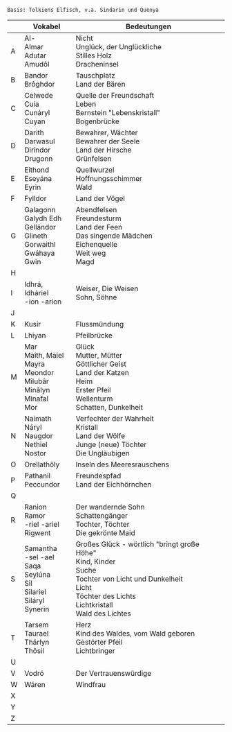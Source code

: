 	Basis: Tolkiens Elfisch, v.a. Sindarin und Quenya

|     | **Vokabel**                                                                       | **Bedeutungen**                                                                                                                                                              |
| --- | --------------------------------------------------------------------------------- | ---------------------------------------------------------------------------------------------------------------------------------------------------------------------------- |
| A   | Al-<br>Almar<br>Adutar<br>Amudôl                                                  | Nicht<br>Unglück, der Unglückliche<br>Stilles Holz<br>Dracheninsel                                                                                                           |
| B   | Bandor<br>Brôghdor                                                                | Tauschplatz<br>Land der Bären                                                                                                                                                |
| C   | Celwede<br>Cuia<br>Cunáryl<br>Cuyan                                               | Quelle der Freundschaft<br>Leben<br>Bernstein "Lebenskristall"<br>Bogenbrücke                                                                                                |
| D   | Darith<br>Darwasul<br>Dirîndor<br>Drugonn                                         | Bewahrer, Wächter<br>Bewahrer der Seele<br>Land der Hirsche<br>Grünfelsen                                                                                                    |
| E   | Eithond<br>Eseyána<br>Eyrin                                                       | Quellwurzel<br>Hoffnungsschimmer<br>Wald                                                                                                                                     |
| F   | Fylldor                                                                           | Land der Vögel                                                                                                                                                               |
| G   | Galagonn<br>Galydh Edh<br>Gellándor<br>Glineth<br>Gorwaithl<br>Gwáhaya<br>Gwin    | Abendfelsen<br>Freundesturm<br>Land der Feen<br>Das singende Mädchen<br>Eichenquelle<br>Weit weg<br>Magd                                                                     |
| H   |                                                                                   |                                                                                                                                                                              |
| I   | Idhrá, Idháriel<br>-ion -arion                                                    | Weiser, Die Weisen<br>Sohn, Söhne                                                                                                                                            |
| J   |                                                                                   |                                                                                                                                                                              |
| K   | Kusir                                                                             | Flussmündung                                                                                                                                                                 |
| L   | Lhiyan                                                                            | Pfeilbrücke                                                                                                                                                                  |
| M   | Mar<br>Maîth, Maiel<br>Mayra<br>Meondor<br>Milubâr<br>Minâlyn<br>Minafal<br>Mor   | Glück<br>Mutter, Mütter<br>Göttlicher Geist<br>Land der Katzen<br>Heim<br>Erster Pfeil<br>Wellenturm<br>Schatten, Dunkelheit                                                 |
| N   | Naimath<br>Náryl<br>Naugdor<br>Nethiel<br>Nostor                                  | Verfechter der Wahrheit<br>Kristall<br>Land der Wölfe<br>Junge (neue) Töchter<br>Die Ungläubigen                                                                             |
| O   | Orellathôly                                                                       | Inseln des Meeresrauschens                                                                                                                                                   |
| P   | Pathanil<br>Peccundor                                                             | Freundespfad<br>Land der Eichhörnchen                                                                                                                                        |
| Q   |                                                                                   |                                                                                                                                                                              |
| R   | Ranion<br>Ramor<br>-riel -ariel  <br>Rigwent                                      | Der wandernde Sohn<br>Schattengänger<br>Tochter, Töchter  <br>Die gekrönte Maid                                                                                              |
| S   | Samantha<br>-sel -ael<br>Saqa<br>Seylúna<br>Sil<br>Silariel<br>Siláryl<br>Synerin | Großes Glück - wörtlich "bringt große Höhe"<br>Kind, Kinder<br>Suche<br>Tochter von Licht und Dunkelheit<br>Licht<br>Töchter des Lichts<br>Lichtkristall<br>Wald des Lichtes |
| T   | Tarsem<br>Taurael<br>Thárlyn<br>Thôsil                                            | Herz<br>Kind des Waldes, vom Wald geboren<br>Gestörter Pfeil<br>Lichtbringer                                                                                                 |
| U   |                                                                                   |                                                                                                                                                                              |
| V   | Vodró                                                                             | Der Vertrauenswürdige                                                                                                                                                        |
| W   | Wáren                                                                             | Windfrau                                                                                                                                                                     |
| X   |                                                                                   |                                                                                                                                                                              |
| Y   |                                                                                   |                                                                                                                                                                              |
| Z   |                                                                                   |                                                                                                                                                                              |
